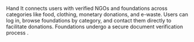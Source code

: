 Hand It connects users with verified NGOs and foundations across categories like food, clothing, monetary donations, and e-waste. Users can log in, browse foundations by category, and contact them directly to facilitate donations. Foundations undergo a secure document verification process .
